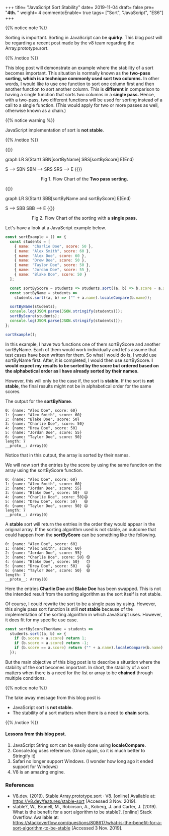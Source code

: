 +++
title= "JavaScript Sort Stability"
date= 2019-11-04
draft= false
pre= "<b>4th. </b>"
weight= 4
commentoEnable= true
tags= ["Sort", "JavaScript", "ES6"]
+++

{{% notice note %}}

Sorting is important. Sorting in JavaScript can be **quirky**. This blog post will be regarding a recent post made by the v8 team regarding the Array.prototype.sort.

{{% /notice %}}

This blog post will demonstrate an example where the stability of a sort becomes important. This situation is normally known as the **two-pass sorting, which is a technique commonly used sort two columns.** In other words, I would like to use one function to sort one column first and then another function to sort another column. This is **different** in comparison to having a single function that sorts two columns in a **single pass.** Hence, with a two-pass, two different functions will be used for sorting instead of a call to a single function. (This would apply for two or more passes as well, otherwise known as a chain.)

{{% notice warning %}}

JavaScript implementation of sort is **not stable**. 

{{% /notice %}}

{{<mermaid align="center">}}

graph LR
  S(Start)
  SBN[sortByName]
  SRS[sortByScore]
  E(End)
  
  S --> SBN
  SBN --> SRS 
  SRS --> E
{{</mermaid>}}

<p align="center">Fig 1. Flow Chart of the <strong>Two pass sorting.</strong> </p>

{{<mermaid align="center">}}

graph LR
  S(Start)
  SBB[sortByName and sortByScore]
  E(End)
  
  S --> SBB
  SBB --> E
{{</mermaid>}}

<p align="center">Fig 2. Flow Chart of the sorting with a <strong>single pass.</strong> </p>



Let's have a look at a JavaScript example below.

```javascript
const sortExample = () => {
  const students = [
    { name: "Charlie Doe", score: 50 },
    { name: "Alex Smith", score: 60 },
    { name: "Alex Doe", score: 60 },
    { name: "Drew Doe", score: 50 },
    { name: "Taylor Doe", score: 50 },
    { name: "Jordan Doe", score: 55 },
    { name: "Blake Doe", score: 50 }
  ];

  const sortByScore = students => students.sort((a, b) => b.score - a.score);
  const sortByName = students =>
    students.sort((a, b) => ("" + a.name).localeCompare(b.name));

  sortByName(students);
  console.log(JSON.parse(JSON.stringify(students)));
  sortByScore(students);
  console.log(JSON.parse(JSON.stringify(students)));
};

sortExample();
```

In this example, I have two functions one of them sortByScore and another sortByName. Each of them would work individually and let's assume that test cases have been written for them. So what I would do is, I would use sortByName first. After, it is completed, I would then use sortByScore. **I would expect my results to be sorted by the score but ordered based on the alphabetical order as I have already sorted by their names.**

However, this will only be the case if, the sort is **stable.** If the sort is **not stable**, the final results might not be in alphabetical order for the same scores.

The output for the **sortByName**.

```shell
0: {name: "Alex Doe", score: 60}
1: {name: "Alex Smith", score: 60}
2: {name: "Blake Doe", score: 50}
3: {name: "Charlie Doe", score: 50}
4: {name: "Drew Doe", score: 50}
5: {name: "Jordan Doe", score: 55}
6: {name: "Taylor Doe", score: 50}
length: 7
__proto__: Array(0)
```

Notice that in this output, the array is sorted by their names.

We will now sort the entries by the score by using the same function on the array using the sortByScore function.

```shell
0: {name: "Alex Doe", score: 60}
1: {name: "Alex Smith", score: 60}
2: {name: "Jordan Doe", score: 55}
3: {name: "Blake Doe", score: 50}  😄
4: {name: "Charlie Doe", score: 50}😄
5: {name: "Drew Doe", score: 50}   😄
6: {name: "Taylor Doe", score: 50} 😄
length: 7
__proto__: Array(0)
```

A **stable** sort will return the entries in the order they would appear in the original array. If the sorting algorithm used is not stable, an outcome that could happen from the **sortByScore** can be something like the following.

```shell
0: {name: "Alex Doe", score: 60}
1: {name: "Alex Smith", score: 60}
2: {name: "Jordan Doe", score: 55}
3: {name: "Charlie Doe", score: 50} 😓
4: {name: "Blake Doe", score: 50}   😓
5: {name: "Drew Doe", score: 50}    😄
6: {name: "Taylor Doe", score: 50}  😄
length: 7
__proto__: Array(0)
```

Here the entries **Charlie Doe** and **Blake Doe** has been swapped. This is not the intended result from the sorting algorithm as the sort itself is not stable.

Of course, I could rewrite the sort to be a single pass by using. However, this single pass sort function is still **not stable** because of the implementation of the sorting algorithm in which JavaScript uses. However, it does fit for my specific use case.

```javascript
const sortByScoreThenName = students =>
  students.sort((a, b) => {
    if (b.score > a.score) return 1;
    if (b.score < a.score) return -1;
    if (b.score == a.score) return ("" + a.name).localeCompare(b.name);
  });
```

But the main objective of this blog post is to describe a situation where the stability of the sort becomes important. In short, the stability of a sort matters when there is a need for the list or array to be **chained** through multiple conditions.

{{% notice note %}}

The take away message from this blog post is <br />
- JavaScript sort is **not stable.** <br />
- The stability of a sort matters when there is a need to **chain** sorts.

{{% /notice %}}

<script>

const sortExample = () => {

    const students = [
        {name: "Charlie Doe", score: 50},
        {name: "Alex Smith", score: 60},
        {name: "Alex Doe", score: 60},
        {name: "Drew Doe", score: 50},
        {name: "Taylor Doe", score: 50},
        {name: "Jordan Doe", score: 55},
        {name: "Blake Doe", score: 50}
    ];
 

    const sortByScore = (students) => students.sort((a,b) => b.score - a.score);
    const sortByName = (students) => students.sort((a,b) => ('' + a.name).localeCompare(b.name));
   
    sortByName(students);
    console.log(JSON.parse(JSON.stringify(students)));
    sortByScore(students);
    console.log(JSON.parse(JSON.stringify(students)));


    // const sortByScoreThenName = (students) => students.sort((a,b) => {
    //     if(b.score > a.score) return 1;
    //     if(b.score < a.score) return -1;
    //     if(b.score == a.score) return ('' + a.name).localeCompare(b.name);
    // });

    // sortByScoreThenName(students);

    // console.log(students);
}

sortExample();

</script>

#### Lessons from this blog post.

1. JavaScript String sort can be easily done using **localeCompare.**
2. Console.log uses reference. (Once again, so it is much better to Stringify it)
3. Safari no longer support Windows. (I wonder how long ago it ended support for Windows)
4. V8 is an amazing engine.

### References

- V8.dev. (2019). Stable Array.prototype.sort · V8. [online] Available at: https://v8.dev/features/stable-sort [Accessed 3 Nov. 2019].
- stable?, W., Brunell, M., Robinson, A., Koberg, J. and Carter, J. (2019). What is the benefit for a sort algorithm to be stable?. [online] Stack Overflow. Available at: https://stackoverflow.com/questions/808617/what-is-the-benefit-for-a-sort-algorithm-to-be-stable [Accessed 3 Nov. 2019].

<!-- More information can be obtained at this [link](https://v8.dev/blog/array-sort) and also [here](https://v8.dev/features/stable-sort) -->
